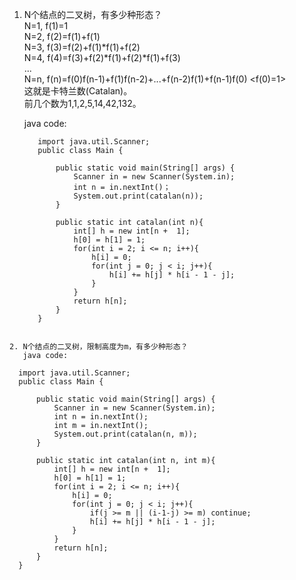 1. N个结点的二叉树，有多少种形态？  
   N=1, f(1)=1   
   N=2, f(2)=f(1)+f(1)  
   N=3, f(3)=f(2)+f(1)*f(1)+f(2)  
   N=4, f(4)=f(3)+f(2)*f(1)+f(2)*f(1)+f(3)  
   ...  
   N=n, f(n)=f(0)f(n-1)+f(1)f(n-2)+...+f(n-2)f(1)+f(n-1)f(0) <f(0)=1>  
   这就是卡特兰数(Catalan)。  
   前几个数为1,1,2,5,14,42,132。  
   
   java code:  
   ```
      import java.util.Scanner;
      public class Main {

          public static void main(String[] args) {
              Scanner in = new Scanner(System.in);
              int n = in.nextInt()；
              System.out.print(catalan(n));
          }

          public static int catalan(int n){
              int[] h = new int[n +  1];
              h[0] = h[1] = 1;
              for(int i = 2; i <= n; i++){
                  h[i] = 0;
                  for(int j = 0; j < i; j++){
                      h[i] += h[j] * h[i - 1 - j];
                  }
              }
              return h[n];
          }
      }
```

2. N个结点的二叉树，限制高度为m，有多少种形态？  
   java code:   
```   
      import java.util.Scanner;
      public class Main {

          public static void main(String[] args) {
              Scanner in = new Scanner(System.in);
              int n = in.nextInt();
              int m = in.nextInt();
              System.out.print(catalan(n, m));
          }

          public static int catalan(int n, int m){
              int[] h = new int[n +  1];
              h[0] = h[1] = 1;
              for(int i = 2; i <= n; i++){
                  h[i] = 0;
                  for(int j = 0; j < i; j++){
                      if(j >= m || (i-1-j) >= m) continue;
                      h[i] += h[j] * h[i - 1 - j];
                  }
              }
              return h[n];
          }
      }
```
